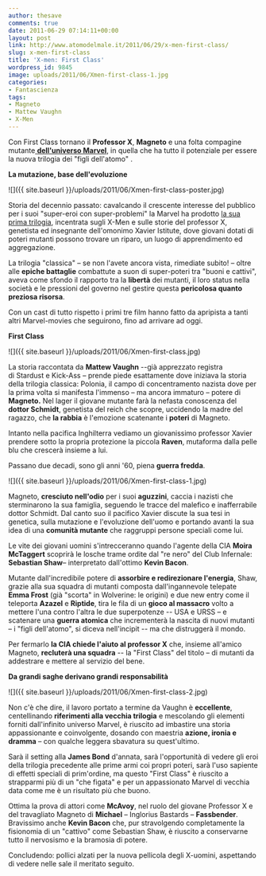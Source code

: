 ```yaml
---
author: thesave
comments: true
date: 2011-06-29 07:14:11+00:00
layout: post
link: http://www.atomodelmale.it/2011/06/29/x-men-first-class/
slug: x-men-first-class
title: 'X-men: First Class'
wordpress_id: 9845
image: uploads/2011/06/Xmen-first-class-1.jpg
categories:
- Fantascienza
tags:
- Magneto
- Mattew Vaughn
- X-Men
---
```


Con First Class tornano il **Professor X**, **Magneto** e una folta compagine mutante[ **dell'universo  Marvel**](/2007/06/16/the-astonishing-marvel-universe-the-x-men/), in quella che ha tutto il potenziale per essere la nuova trilogia dei "figli dell'atomo" .

**La mutazione, base dell'evoluzione**

![]({{ site.baseurl }}/uploads/2011/06/Xmen-first-class-poster.jpg)

Storia del decennio passato: cavalcando il crescente interesse del pubblico per i suoi "super-eroi con super-problemi" la Marvel ha prodotto [la sua prima trilogia](/2007/06/15/x-men-la-trilogia-e-il-loro-futuro-cinematografico/), incentrata sugli X-Men e sulle storie del professor X, genetista ed insegnante dell'omonimo Xavier Istitute, dove giovani dotati di poteri mutanti possono trovare un riparo, un luogo di apprendimento ed aggregazione.

La trilogia "classica" – se non l'avete ancora vista, rimediate subito! – oltre alle **epiche battaglie** combattute a suon di super-poteri tra "buoni e cattivi", aveva come sfondo il rapporto tra la **libertà** dei mutanti, il loro status nella società e le pressioni del governo nel gestire questa **pericolosa quanto preziosa risorsa**.

Con un cast di tutto rispetto i primi tre film hanno fatto da apripista a tanti altri Marvel-movies che seguirono, fino ad arrivare ad oggi.

**First Class**

![]({{ site.baseurl }}/uploads/2011/06/Xmen-first-class.jpg)

La storia raccontata da **Mattew Vaughn** --già apprezzato registra di Stardust e Kick-Ass – prende piede esattamente dove iniziava la storia della trilogia classica: Polonia, il campo di concentramento nazista dove per la prima volta si manifesta l'immenso – ma ancora immaturo – potere di **Magneto.** Nel lager il giovane mutante farà la nefasta conoscenza del **dottor Schmidt**, genetista del reich che scopre, uccidendo la madre del ragazzo, che **la  rabbia** è l'emozione scatenante i **poteri** di Magneto.

Intanto nella pacifica Inghilterra vediamo un giovanissimo professor Xavier prendere sotto la propria protezione la piccola **Raven**, mutaforma dalla pelle blu che crescerà insieme a lui.

Passano due decadi, sono gli anni '60, piena **guerra  fredda**.

![]({{ site.baseurl }}/uploads/2011/06/Xmen-first-class-1.jpg)

Magneto, **cresciuto nell'odio** per i suoi **aguzzini**, caccia i nazisti che sterminarono la sua famiglia, seguendo le tracce del malefico e inafferrabile dottor Schmidt. Dal canto suo il pacifico Xavier discute la sua tesi in genetica, sulla mutazione e l'evoluzione dell'uomo e portando avanti la sua idea di una **comunità mutante** che raggruppi persone speciali come lui.

Le vite dei giovani uomini s'intrecceranno quando l'agente della CIA **Moira  McTaggert** scoprirà le losche trame ordite dal "re nero" del Club Infernale: **Sebastian  Shaw**– interpretato dall'ottimo **Kevin Bacon**.

Mutante dall'incredibile potere di **assorbire e redirezionare l'energia**, Shaw, grazie alla sua squadra di mutanti composta dall'ingannevole telepate **Emma  Frost** (già "scorta" in Wolverine: le origini) e due new entry come il teleporta **Azazel** e **Riptide**, tira le fila di un **gioco  al  massacro** volto a mettere l'una contro l'altra le due superpotenze -- USA e URSS – e scatenare una **guerra  atomica** che incrementerà la nascita di nuovi mutanti – i "figli dell'atomo", si diceva nell'incipit -- ma che distruggerà il mondo.

Per fermarlo **la CIA chiede l'aiuto al professor X** che, insieme all'amico Magneto, **recluterà una squadra** -- la "First Class" del titolo – di mutanti da addestrare e mettere al servizio del bene.

**Da grandi saghe derivano grandi responsabilità**

![]({{ site.baseurl }}/uploads/2011/06/Xmen-first-class-2.jpg)

Non c'è che dire, il lavoro portato a termine da Vaughn è **eccellente**, centellinando **riferimenti alla vecchia trilogia** e mescolando gli elementi forniti dall'infinito universo Marvel, è riuscito ad imbastire una storia appassionante e coinvolgente, dosando con maestria **azione, ironia e dramma** – con qualche leggera sbavatura su quest'ultimo.

Sarà il setting alla **James Bond** d'annata, sarà l'opportunità di vedere gli eroi della trilogia precedente alle prime armi coi propri poteri, sarà l'uso sapiente di effetti speciali di prim'ordine, ma questo "First Class" è riuscito a strapparmi più di un "che figata" e per un appassionato Marvel di vecchia data come me è un risultato più che buono.

Ottima la prova di attori come **McAvoy**, nel ruolo del giovane Professor X e del travagliato Magneto di **Michael** – Inglorius Bastards – **Fassbender**. Bravissimo anche **Kevin  Bacon** che, pur stravolgendo completamente la fisionomia di un "cattivo" come Sebastian Shaw, è riuscito a conservarne tutto il nervosismo e la bramosia di potere.

Concludendo: pollici alzati per la nuova pellicola degli X-uomini, aspettando di vedere nelle sale il meritato seguito.

